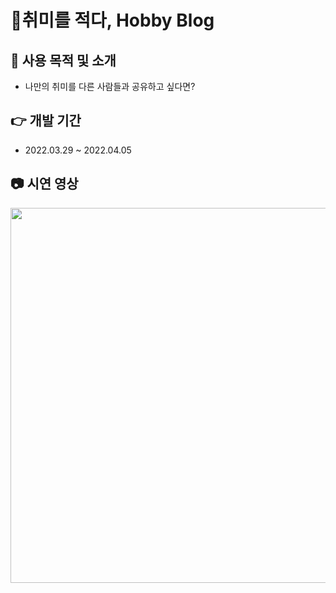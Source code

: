 # 💸취미를 적다, Hobby Blog

## 🎈 사용 목적 및 소개

- 나만의 취미를 다른 사람들과 공유하고 싶다면?

## 👉 개발 기간

- 2022.03.29 ~ 2022.04.05

## 📷 시연 영상

<img src="https://user-images.githubusercontent.com/62178788/206404812-7c0c7114-e407-426a-bea8-257af0fceeee.gif" width="600px">
  
